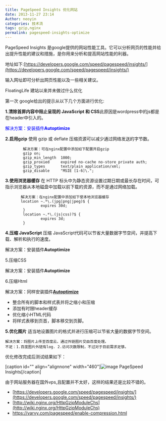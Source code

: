 ```yaml
---
title: PageSpeed Insights 优化网站
date: 2013-11-27 23:14
Author: neoyin
categories: 技术流
tags: gzip,nginx
permalink: pagespeed-insights-optimize
---
```


PageSpeed Insights
是google提供的网站性能工具。它可以分析网页的性能并给出提升性能的建议和措施，是你用来分析和提高网站性能的利器。

地址如下:[https://developers.google.com/speed/pagespeed/insights/](https://developers.google.com/speed/pagespeed/insights/)

输入网址即可分析出网页性能以及一些相关建议。

FloatingLife 建站以来并未做过什么优化

第一次 google给出的提示从以下几个方面进行优化:

**1.清除首屏内容中阻止呈现的 JavaScript 和
CSS**此原因是wordpress中的js都是在header中引入的。

<span style="color: #0000ff;">解决方案：安装插件**Autoptimize**</span>

**2.启用gzip** 使用 gzip 或 deflate
压缩资源可以减少通过网络发送的字节数。


            解决方案：可在nginx配置中添加如下配置开启gzip
            gzip on;
            gzip_min_length  1000;
            gzip_proxied     expired no-cache no-store private auth;
            gzip_types       text/plain application/xml;
            gzip_disable     "MSIE [1-6]\.";

<!--more-->

**3.使用浏览器缓存** 在 HTTP
标头中为静态资源设置过期日期或最长存在时间，可指示浏览器从本地磁盘中加载以前下载的资源，而不是通过网络加载。

           解决方案：在nginx配置中添加如下使本地浏览器缓存 
           location ~.*\.(jpg|png|jpeg)$ {
                    expires 30d;
            }
            location ~.*\.(js|css)?$ {
                    expires 3d;
            }

**4.压缩 JavaScript** 压缩
JavaScript代码可以节省大量数据字节空间，并提高下载、解析和执行的速度。

解决方案：安装插件**Autoptimize**

5.压缩CSS

解决方案：安装插件**Autoptimize**

6.压缩Html

解决方案：同样安装插件[**Autoptimize**](http://blog.futtta.be/autoptimize)

-   整合所有的脚本和样式表并将之缩小和压缩
-   添加有时限header缓存
-   优化缩小HTML代码
-   将样式表移到页首，脚本移交到页脚。

**5.优化图片**
适当地设置图片的格式并进行压缩可以节省大量的数据字节空间。

    解决方案：将图片上传至百度云，通过外链图片交由百度处理。
    不足：1.百度图片外链有log. 2.访问次数限制，不过对于目前需求足够。

优化修改完成后测试结果如下：

[caption id="" align="alignnone"
width="460"]![image](http://d.hiphotos.bdimg.com/album/s%3D550%3Bq%3D90%3Bc%3Dxiangce%2C100%2C100/sign=046c22cd184c510faac4e21f50625410/eaf81a4c510fd9f95402a96c272dd42a2834a49a.jpg?referer=b28502da74094b3682852edd0478&x=.jpg)
PageSpeed Insights[/caption]

由于网站服务器在国外vps,且配置并不太好，这样的结果还是比较不错的。

- [https://developers.google.com/speed/pagespeed/insights/](https://developers.google.com/speed/pagespeed/insights/)
- [http://wiki.nginx.org/HttpGzipModuleChs](http://wiki.nginx.org/HttpGzipModuleChs)
- <https://varvy.com/pagespeed/enable-compression.html>
